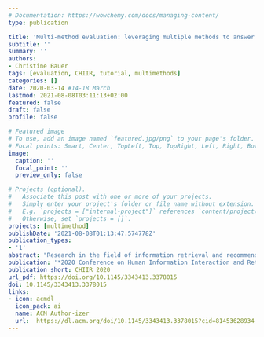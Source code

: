 ```yaml
---
# Documentation: https://wowchemy.com/docs/managing-content/
type: publication

title: 'Multi-method evaluation: leveraging multiple methods to answer what you were looking for'
subtitle: ''
summary: ''
authors:
- Christine Bauer
tags: [evaluation, CHIIR, tutorial, multimethods]
categories: []
date: 2020-03-14 #14-18 March
lastmod: 2021-08-08T03:11:13+02:00
featured: false
draft: false
profile: false

# Featured image
# To use, add an image named `featured.jpg/png` to your page's folder.
# Focal points: Smart, Center, TopLeft, Top, TopRight, Left, Right, BottomLeft, Bottom, BottomRight.
image:
  caption: ''
  focal_point: ''
  preview_only: false

# Projects (optional).
#   Associate this post with one or more of your projects.
#   Simply enter your project's folder or file name without extension.
#   E.g. `projects = ["internal-project"]` references `content/project/deep-learning/index.md`.
#   Otherwise, set `projects = []`.
projects: [multimethod]
publishDate: '2021-08-08T01:13:47.574778Z'
publication_types:
- '1'
abstract: "Research in the field of information retrieval and recommendation mostly focuses on one single evaluation method and one single quality objective. On the one hand, many research endeavors focus on system-centric evaluation from an algorithmic perspective and consider the context of use only to a minor extent. On the other hand, there are research endeavors focusing on user-centric approaches to the design and evaluation of systems. However, algorithmic quality and perceived quality of user experience do not necessarily match. Thus, it is essential for system evaluation to substantially integrate multiple evaluation methods that cover a variety of relevant aspects and perspectives. Only such an integrated combination of methods may lead to a deep understanding of users, their behavior, and experience in their interaction with a system. This half-day tutorial follows the objective to raise awareness in the CHIIR community concerning the significance of using multiple methods in the evaluation of information retrieval and recommender systems. The tutorial illustrates the ''blind spots'' when using single methods. It introduces the concept of ''multi-method evaluation'' and discusses its benefits and challenges. While multi-method evaluations may be designed very flexibly, the tutorial presents broadly-defined basic options of how multiple methods may be integrated in an evaluation design. In group work, participants are encouraged to select and fine-tune a specific design that best matches their research endeavor's purpose."
publication: '*2020 Conference on Human Information Interaction and Retrieval*'
publication_short: CHIIR 2020
url_pdf: https://doi.org/10.1145/3343413.3378015
doi: 10.1145/3343413.3378015
links: 
- icon: acmdl
  icon_pack: ai
  name: ACM Author-izer
  url:  https://dl.acm.org/doi/10.1145/3343413.3378015?cid=81453628934
---
```

